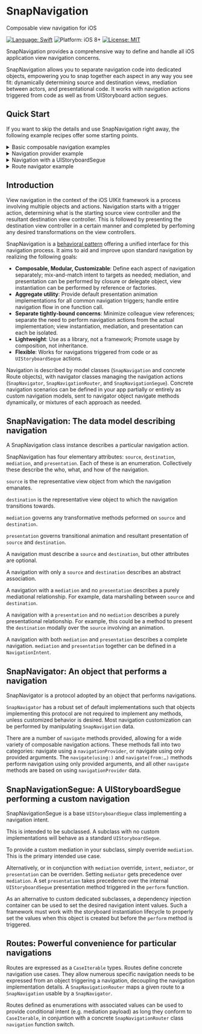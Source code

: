 # SnapNavigation
Composable view navigation for iOS

[![Language: Swift](https://img.shields.io/badge/language-swift-f48041.svg?style=flat)](https://developer.apple.com/swift)
![Platform: iOS 8+](https://img.shields.io/badge/platform-iOS%208%2B-blue.svg?style=flat)
[![License: MIT](http://img.shields.io/badge/license-MIT-lightgrey.svg?style=flat)](https://github.com/freshOS/then/blob/master/LICENSE)

SnapNavigation provides a comprehensive way to define and handle all iOS application view navigation concerns.

SnapNavigation allows you to separate navigation code into dedicated objects, empowering you to snap together each aspect in any way you see fit: dynamically determining source and destination views, mediation between actors, and presentational code. It works with navigation actions triggered from code as well as from UIStoryboard action segues.

## Quick Start

If you want to skip the details and use SnapNavigation right away, the following example recipes offer some starting points.

<details>
<summary>Basic composable navigation examples</summary>

```swift
import UIKit

// Basic SnapNavigator with no internal navigation logic, just default implementations.
class MyNavigator: SnapNavigator {}

// Some particular view controller in your application.
class MyViewController: UIViewController {

    // Create a SnapNavigator that uses only the default implementation methods.
    let navigator = MyNavigator()

    var someData: String = "Sample data"

    // Example navigations.
    func composableNavigationExamples() {

        // Note: Some examples show internal creation of a destination view controller. This is not good practice unless the destination is intended as an internally controlled child view controller.

        // Composable navigation example 1:
        //  Create a secondary view controller, and show it.
        let destinationVC = UIViewController()
        navigator.navigate(from: .viewController(self), to: .viewController(destinationVC), with: .show)

        // Composable navigation example 2:
        //  Create a secondary view controller, pass a value to it via closure and show it.
        let destinationWithValueVC = MyViewController()
        let mediation2: (UIViewController, UIViewController) -> () = { source, destination in
            if let destination = destination as? MyViewController {
                destination.someData = "Sent message"
            }
        }
        navigator.navigate(from: .viewController(self), to: .viewController(destinationWithValueVC), applying: .method(mediation2), with: .show)

        // Composable navigation example 3:
        //  Navigation using a set navigation model, presenting a second VC and passing a value.
        let destination3 = MyViewController()
        let mediation3: (UIViewController, UIViewController) -> () = { source, destination in
            if let destination = destination as? MyViewController {
                destination.someData = "Sent message 3"
            }
        }
        let navigation3 = SnapNavigation(
            source: .viewController(self),
            destination: .viewController(destination3),
            mediation: .method(mediation3),
            presentation: SnapNavigation.Presentation.present(true, {}))
        navigator.navigate(using: navigation3)

    }

}
```

</details>

<details>
<summary>Navigation provider example</summary>

```swift

// Navigation using provider:
//  Explicitly set the navigator data provider.
//  We set ourself as the data provider in this example. See the SnapNavigatorDataSource extension below.
navigator.navigationProvider = self
navigator.navigate()

extension MyViewController: SnapNavigatorDataSource {
    func navigation(for navigator: SnapNavigator) -> SnapNavigation {
        let someDestination = UIViewController()
        let someMediation: (UIViewController, UIViewController) -> () = { source, destination in
            destination.title = "Honey I Set the Title!"
        }
        return SnapNavigation(
            source: .viewController(self),
            destination: .viewController(someDestination),
            mediation: .method(someMediation),
            presentation: .show)
    }
}
```

</details>

<details>
<summary>Navigation with a UIStoryboardSegue</summary>

```swift

//  An example SnapNavigationSegue and SnapNavigationMediator in one.
//  Intended as an example. Not to be used or subclassed.
//
//  Use this approach to define a custom UIStoryboardSegue that uses an [already internally defined] Navigator and an internal mediation method when performing its transition.
//  To implement your own class, copy this class and:
//      - Use a custom unique Class name.
//      - In a matching storyboard segue, set the class of the segue instance to this class.
//      - Customize the mediation(source:destination:) method to dynamically craft the desired Navigation result.
//      - Optional: The navigationIntent.presentation can be set, which will override any segue presentation method.

import UIKit

class ExampleNavigationSegue: SnapNavigationSegue {

    override var mediation: (UIViewController, UIViewController) -> () {
        get {
            // Perform mediation here.
            return { source, destination in
            // A mediation might look like this:
            //                if let source = source as? ExpectedSourceSubclassOrProtocol,
            //                let destination = destination as? ExpectedDestinationSublassOrProtocol {
            //                    destination.valueToSet = source.providingValue
            //                }
            }
        }
        set {
            // Irrelevant.
        }
    }

}

```

</details>

<details>
<summary>Route navigator example</summary>

```swift

//  An example SnapRouteNavigator.
//  Intended as an example. Not to be used or subclassed.
//
//  Use this approach to define a custom Navigator that holds internal Navigation data mapped to Route enum cases.
//  To implement your own class, copy this class and:
//      - Use a custom unique Class name.
//      - Use a custom enum Route definition matching your navigation needs.
//      - Customize the `navigation<Route>(for:)` method to dynamically craft the desired Navigation result.
//
//  Example usage, from a UIViewController:
//      myNavigator = ExampleRouteNavigator(source: self)
//      myNavigator.navigate(using: ExampleRoute.presentSettings)



import UIKit

class ExampleRouteNavigator: SnapRouteNavigator {

    var navigation: SnapNavigation

    // MARK: - Initialization

    init(source: UIViewController) {
        navigation = SnapNavigation(source: source, destination: source)
    }

    // MARK: - Navigation

    func navigation<Route: CaseIterable>(for route: Route) -> SnapNavigation? {
        guard let route = route as? ExampleRoute else { return nil }
        switch route {
        case .presentSettings:
            // Set destination / destinationFactory here.
            // Set mediation here.
            // Set presentation here.
            return navigation
        case .showColleagueView(let viewData):
            // Set destination / destinationFactory here.
            // Set mediation here.
            // Set presentation here.
            return navigation
        case .showDetailView(let detailData):
            // Set destination / destinationFactory here.
            // Set mediation here.
            // Set presentation here.
            return navigation
        }
    }
}

enum ExampleRoute: CaseIterable {

    // Conformance to CaseIterable.
    static var allCases: [ExampleRoute] {
        return [
            .presentSettings,
            .showColleagueView(viewData: 0),
            .showDetailView(detailData: "")
        ]
    }

    case presentSettings
    case showColleagueView(viewData: Int)
    case showDetailView(detailData: String)
}
```

</details>


## Introduction

View navigation in the context of the iOS UIKit framework is a process involving multiple objects and actions. Navigation starts with a trigger action, determining what is the starting source view controller and the resultant destination view controller. This is followed by presenting the destination view controller in a certain manner and completed by perfoming any desired transformations on the view controllers.

SnapNavigation is a [behavioral pattern](https://en.wikipedia.org/wiki/Behavioral_pattern) offering a unified interface for this navigation process. It aims to aid and improve upon standard navigation by realizing the following goals:

- **Composable, Modular, Customizable**: Define each aspect of navigation separately; mix-and-match intent to targets as needed; mediation, and presentation can be performed by closure or delegate object, view instantiation can be performed by reference or factories.
- **Aggregate utility**: Provide default presentation animation implementations for all common navigation triggers; handle entire navigation flow in one function call.
- **Separate tightly-bound concerns**: Minimize colleague view references; separate the need to perform navigation actions from the actual implementation; view instantiation, mediation, and presentation can each be isolated.
- **Lightweight**: Use as a library, not a framework; Promote usage by composition, not inheritance.
- **Flexible**: Works for navigations triggered from code or as `UIStoryboardSegue` actions.

Navigation is described by model classes (`SnapNavigation` and concrete Route objects), with navigator classes managing the navigation actions (`SnapNavigator`, `SnapNavigationRouter`, and `SnapNavigationSegue`). Concrete navigation scenarios can be defined in your app partially or entirely as custom navigation models, sent to navigator object navigate methods dynamically, or mixtures of each approach as needed.

## SnapNavigation: The data model describing navigation

A SnapNavigation class instance describes a particular navigation action.

SnapNavigation has four elementary attributes: `source`, `destination`, `mediation`, and `presentation`. Each of these is an enumeration. Collectively these describe the who, what, and how of the navigation.

`source` is the representative view object from which the navigation emanates.

`destination` is the representative view object to which the navigation transitions towards.

`mediation` governs any transformative methods peformed on `source` and `destination`.

`presentation` governs transitional animation and resultant presentation of `source` and `destination`.

A navigation must describe a `source` and `destination`, but other attributes are optional.

A navigation with only a `source` and `destination` describes an abstract association.

A navigation with a `mediation` and no `presentation` describes a purely mediational relationship. For example, data marshalling between `source` and `destination`.

A navigation with a `presentation` and no `mediation` describes a purely presentational relationship. For example, this could be a method to present the `destination` modally over the `source` involving an animation.

A navigation with both `mediation` and `presentation` describes a complete navigation. `mediation` and `presentation` together can be defined in a `NavigationIntent`.

## SnapNavigator: An object that performs a navigation

SnapNavigator is a protocol adopted by an object that performs navigations.

`SnapNavigator` has a robust set of default implementations such that objects implementing this protocol are not required to implement any methods, unless customized behavior is desired. Most navigation customization can be performed by manipulating `SnapNavigation` data.

There are a number of `navigate` methods provided, allowing for a wide variety of composable navigation actions. These methods fall into two categories: navigate using a `navigationProvider`, or navigate using only provided arguments. The `navigate(using:)` and `navigate(from:…)` methods perform navigation using only provided arguments, and all other `navigate` methods are based on using `navigationProvider` data.

## SnapNavigationSegue: A UIStoryboardSegue performing a custom navigation

SnapNavigationSegue is a base `UIStoryboardSegue` class implementing a navigation intent.

This is intended to be subclassed. A subclass with no custom implementations will behave as a standard `UIStoryboardSegue`.

To provide a custom mediation in your subclass, simply override `mediation`. This is the primary intended use case.

Alternatively, or in conjunction with `mediation` override, `intent`, `mediator`, or `presentation` can be overriden. Setting `mediator` gets precedence over `mediation`. A set `presentation` takes precedence over the internal `UIStoryboardSegue` presentation method triggered in the `perform` function.

As an alternative to custom dedicated subclasses, a dependency injection container can be used to set the desired navigation intent values. Such a framework must work with the storyboard instantiation lifecycle to properly set the values when this object is created but before the `perform` method is triggered.

## Routes: Powerful convenience for particular navigations

Routes are expressed as a `CaseIterable` types. Routes define concrete navigation use cases. They allow numerous specific navigation needs to be expressed from an object triggering a navigation, decoupling the navigation implementation details. A `SnapNavigationRouter` maps a given route to a `SnapNavigation` usable by a `SnapNavigator`.

Routes defined as enumerations with associated values can be used to provide conditional intent (e.g. mediation payload) as long they conform to `CaseIterable`, in conjuntion with a concrete `SnapNavigationRouter` class `navigation` function switch.
